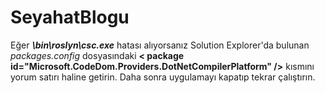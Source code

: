 # SeyahatBlogu

Eğer  **_\bin\roslyn\csc.exe_** hatası alıyorsanız Solution Explorer'da bulunan *packages.config* dosyasındaki **< package id="Microsoft.CodeDom.Providers.DotNetCompilerPlatform" />** kısmını yorum satırı haline getirin. Daha sonra uygulamayı kapatıp tekrar çalıştırın.
